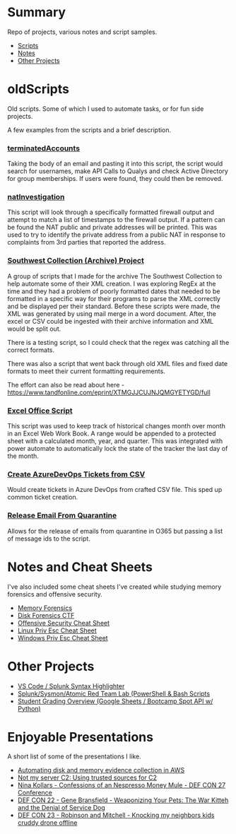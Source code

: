 
# Summary

Repo of projects, various notes and script samples. 

- [Scripts](#oldscripts)
- [Notes](#notes-and-cheat-sheets)
- [Other Projects](#other-projects)

# oldScripts

Old scripts. Some of which I used to automate tasks, or for fun side projects. 

A few examples from the scripts and a brief description.

### [terminatedAccounts](scripts/terminatedAccounts.ps1)

Taking the body of an email and pasting it into this script, the script would search for usernames, make API Calls to Qualys and check Active Directory for group memberships. If users were found, they could then be removed. 

### [natInvestigation](scripts/natInvestigation.py)

This script will look through a specifically formatted firewall output and attempt to match a list of timestamps to the firewall output. If a pattern can be found the NAT public and private addresses will be printed. This was used to try to identify the private address from a public NAT in response to complaints from 3rd parties that reported the address. 

### [Southwest Collection (Archive) Project](scripts/Soutwest%20Collection%20(Archive)%20Project/HeraldOutPut_2_32.ps1)

A group of scripts that I made for the archive The Southwest Collection to help automate some of their XML creation. I was exploring RegEx at the time and they had a problem of poorly formatted dates that needed to be formatted in a specific way for their programs to parse the XML correctly and be displayed per their standard. Before these scripts were made, the XML was generated by using mail merge in a word document. After, the excel or CSV could be ingested with their archive information and XML would be split out. 

There is a testing script, so I could check that the regex was catching all the correct formats. 

There was also a script that went back through old XML files and fixed date formats to meet their current formatting requirements. 

The effort can also be read about here - <https://www.tandfonline.com/eprint/XTMGJJCUJNJQMGYETYGD/full>

### [Excel Office Script](scripts/excelOfficeScript.ts)

This script was used to keep track of historical changes month over month in an Excel Web Work Book. A range would be appended to a protected sheet with a calculated month, year, and quarter. This was integrated with power automate to automatically lock the state of the tracker the last day of the month.

### [Create AzureDevOps Tickets from CSV](scripts/createAzureDevOpsTicketsFromCsv.ps1)

Would create tickets in Azure DevOps from crafted CSV file. This sped up common ticket creation.

### [Release Email From Quarantine](scripts/releaseFromQuarantine.ps1)

Allows for the release of emails from quarantine in O365 but passing a list of message ids to the script. 

# Notes and Cheat Sheets 

I've also included some cheat sheets I've created while studying memory forensics and offensive security. 

- [Memory Forensics](notes/memoryDumpForensics.md)
- [Disk Forensics CTF](./notes/ctfAfricanFalls.md)
- [Offensive Security Cheat Sheet](notes/offensiveSecurity/offsecCheatSheet.md)
- [Linux Priv Esc Cheat Sheet](notes/offensiveSecurity/linuxPrivEsc.md)
- [Windows Priv Esc Cheat Sheet](notes/offensiveSecurity/windowsPrivEsc.md)

# Other Projects

- [VS Code / Splunk Syntax Highlighter](https://github.com/mrstephenson2142/vscode-splunk-search-syntax)
- [Splunk/Sysmon/Atomic Red Team Lab (PowerShell & Bash Scripts](https://github.com/mrstephenson2142/splunkSysmonLab)
- [Student Grading Overview (Google Sheets / Bootcamp Spot API w/ Python)](https://github.com/mrstephenson2142/bcs_student_submissions_overview)

# Enjoyable Presentations

A short list of some of the presentations I like. 

- [Automating disk and memory evidence collection in AWS](https://www.youtube.com/watch?v=v0nMmKmZ558)
- [Not my server C2: Using trusted sources for C2](https://www.youtube.com/watch?v=FE_Os3sE8oc)
- [Nina Kollars - Confessions of an Nespresso Money Mule - DEF CON 27 Conference](https://www.youtube.com/watch?v=2IT2oAzTcvU&)
- [DEF CON 22 - Gene Bransfield - Weaponizing Your Pets: The War Kitteh and the Denial of Service Dog](https://www.youtube.com/watch?v=DMNSvHswljM)
- [DEF CON 23 - Robinson and Mitchell - Knocking my neighbors kids cruddy drone offline](https://www.youtube.com/watch?v=5CzURm7OpAA)
 
